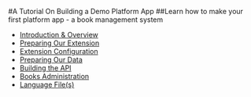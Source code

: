 #A Tutorial On Building a Demo Platform App
##Learn how to make your first platform app - a book management system

* [Introduction & Overview](/manuals/demo/introduction)
* [Preparing Our Extension](/manuals/demo/preparing)
* [Extension Configuration](/manuals/demo/configuration)
* [Preparing Our Data](/manuals/demo/data)
* [Building the API](/manuals/demo/api)
* [Books Administration](/manuals/demo/admin)
* [Language File(s)](/manuals/demo/language)